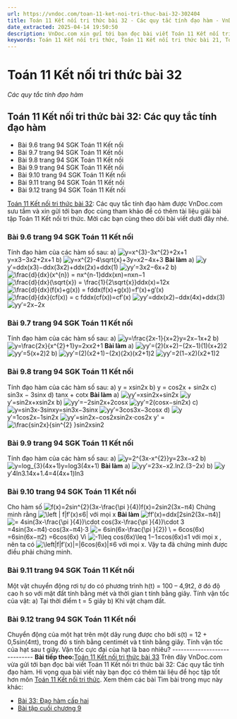 ```yaml
---
url: https://vndoc.com/toan-11-ket-noi-tri-thuc-bai-32-302404
title: Toán 11 Kết nối tri thức bài 32 - Các quy tắc tính đạo hàm - VnDoc.com
date_extracted: 2025-04-14 19:50:50
description: VnDoc.com xin gửi tới bạn đọc bài viết Toán 11 Kết nối tri thức bài 32: Các quy tắc tính đạo hàm. Mời các bạn cùng tham khảo chi tiết.
keywords: Toán 11 Kết nối tri thức, Toán 11 Kết nối tri thức bài 21, Toán lớp 11 Kết nối tri thức, bài tập toán 11 Kết nối tri thức, giải sgk toán 11 Kết nối tri thức, giải toán 11 Kết nối tri thức, toán 11 KNTT, toán 11 Kết nối, toán 11, giải toán 11 Kết nối tri thức bài 32, Toán 11 Kết nối tri thức bài 32 Các quy tắc tính đạo hàm, bài 32 Các quy tắc tính đạo hàm, Các quy tắc tính đạo hàm, giải Toán 11 Kết nối tri thức bài 32 Các quy tắc tính đạo hàm
---
```


# Toán 11 Kết nối tri thức bài 32
_Các quy tắc tính đạo hàm_
## Toán 11 Kết nối tri thức bài 32: Các quy tắc tính đạo hàm
  * Bài 9.6 trang 94 SGK Toán 11 Kết nối
  * Bài 9.7 trang 94 SGK Toán 11 Kết nối
  * Bài 9.8 trang 94 SGK Toán 11 Kết nối
  * Bài 9.9 trang 94 SGK Toán 11 Kết nối
  * Bài 9.10 trang 94 SGK Toán 11 Kết nối
  * Bài 9.11 trang 94 SGK Toán 11 Kết nối
  * Bài 9.12 trang 94 SGK Toán 11 Kết nối

[Toán 11 Kết nối tri thức bài 32](<https://vndoc.com/toan-11-ket-noi-tri-thuc-bai-32-302404>): Các quy tắc tính đạo hàm được VnDoc.com sưu tầm và xin gửi tới bạn đọc cùng tham khảo để có thêm tài liệu giải bài tập Toán 11 Kết nối tri thức. Mời các bạn cùng theo dõi bài viết dưới đây nhé.
### Bài 9.6 trang 94 SGK Toán 11 Kết nối
Tính đạo hàm của các hàm số sau:
a\) ![y=x^{3}-3x^{2}+2x+1](https://i.vdoc.vn/data/image/blank.png)y=x3−3x2+2x+1
b\) ![y=x^{2}-4\\sqrt{x}+3](https://i.vdoc.vn/data/image/blank.png)y=x2−4x+3
**Bài làm**
a\) ![y](https://i.vdoc.vn/data/image/blank.png)y′=ddx\(x3\)−ddx\(3x2\)+ddx\(2x\)+ddx\(1\)
![y](https://i.vdoc.vn/data/image/blank.png)y′=3x2−6x+2
b\) ![\\frac{d}{dx}\(x^{n}\) = nx^{n-1}](https://i.vdoc.vn/data/image/blank.png)ddx\(xn\)=nxn−1
![\\frac{d}{dx}\(\\sqrt{x}\) = \\frac{1}{2\\sqrt{x}}](https://i.vdoc.vn/data/image/blank.png)ddx\(x\)=12x
![\\frac{d}{dx}\(f\(x\)+g\(x\)\) = f](https://i.vdoc.vn/data/image/blank.png)ddx\(f\(x\)+g\(x\)\)=f′\(x\)+g′\(x\)
![\\frac{d}{dx}\(cf\(x\)\) = c f](https://i.vdoc.vn/data/image/blank.png)ddx\(cf\(x\)\)=cf′\(x\)
![y](https://i.vdoc.vn/data/image/blank.png)y′=ddx\(x2\)−ddx\(4x\)+ddx\(3\)
![y](https://i.vdoc.vn/data/image/blank.png)y′=2x−2x
### Bài 9.7 trang 94 SGK Toán 11 Kết nối
Tính đạo hàm của các hàm số sau:
a\) ![y=\\frac{2x-1}{x+2}](https://i.vdoc.vn/data/image/blank.png)y=2x−1x+2
b\) ![y=\\frac{2x}{x^{2}+1}](https://i.vdoc.vn/data/image/blank.png)y=2xx2+1
**Bài làm**
a\) ![y](https://i.vdoc.vn/data/image/blank.png)y′=\(2\)\(x+2\)−\(2x−1\)\(1\)\(x+2\)2
![y](https://i.vdoc.vn/data/image/blank.png)y′=5\(x+2\)2
b\) ![y](https://i.vdoc.vn/data/image/blank.png)y′=\(2\)\(x2+1\)−\(2x\)\(2x\)\(x2+1\)2
![y](https://i.vdoc.vn/data/image/blank.png)y′=2\(1−x2\)\(x2+1\)2
### Bài 9.8 trang 94 SGK Toán 11 Kết nối
Tính đạo hàm của các hàm số sau:
a\) y = xsin2x
b\) y = cos2x + sin2x
c\) sin3x − 3sinx
d\) tanx + cotx
**Bài làm**
a\) ![y](https://i.vdoc.vn/data/image/blank.png)y′=xsin2x+sin2x
![y](https://i.vdoc.vn/data/image/blank.png)y′=sin2x+xsin2x
b\) ![y](https://i.vdoc.vn/data/image/blank.png)y′=−2sin2x+2cosx
![y](https://i.vdoc.vn/data/image/blank.png)y′=2\(cosx−sin2x\)
c\) ![y=sin3x-3sinx](https://i.vdoc.vn/data/image/blank.png)y=sin3x−3sinx
![y](https://i.vdoc.vn/data/image/blank.png)y′=3cos3x−3cosx
d\) ![y](https://i.vdoc.vn/data/image/blank.png)y′=1cos2x−1sin2x
![y](https://i.vdoc.vn/data/image/blank.png)y′=sin2x−cos2xsin2x⋅cos2x
y' =![\\frac{sin2x}{sin^{2} }](https://i.vdoc.vn/data/image/blank.png)sin2xsin2
### Bài 9.9 trang 94 SGK Toán 11 Kết nối
Tính đạo hàm của các hàm số sau:
a\) ![y=2^{3x-x^{2}}](https://i.vdoc.vn/data/image/blank.png)y=23x−x2
b\) ![y=log_{3}\(4x+1\)](https://i.vdoc.vn/data/image/blank.png)y=log3\(4x+1\)
**Bài làm**
a\) ![y](https://i.vdoc.vn/data/image/blank.png)y′=23x−x2.ln2.\(3−2x\)
b\) ![y](https://i.vdoc.vn/data/image/blank.png)y′4ln3.14x+1.4=4\(4x+1\)ln3
### Bài 9.10 trang 94 SGK Toán 11 Kết nối
Cho hàm số ![f\(x\)=2sin^{2}\(3x-\\frac{\\pi }{4}\)](https://i.vdoc.vn/data/image/blank.png)f\(x\)=2sin2\(3x−π4\) Chứng minh rằng ![\\left | f](https://i.vdoc.vn/data/image/blank.png)|f′\(x\)≤6| với mọi x
**Bài làm**
![f](https://i.vdoc.vn/data/image/blank.png)f′\(x\)=ddx\[2sin2\(3x−π4\)\]
![= 4sin\(3x-\\frac{\\pi }{4}\)\\cdot cos\(3x-\\frac{\\pi }{4}\)\\cdot 3](https://i.vdoc.vn/data/image/blank.png)=4sin\(3x−π4\)⋅cos\(3x−π4\)⋅3
![= 6sin\(6x-\\frac{\\pi }{2}\) \\ = 6cos\(6x\)](https://i.vdoc.vn/data/image/blank.png)=6sin\(6x−π2\) =6cos\(6x\)
Vì ![-1\\leq cos\(6x\)\\leq 1](https://i.vdoc.vn/data/image/blank.png)−1≤cos\(6x\)≤1 với mọi x , nên ta có ![\\left|f](https://i.vdoc.vn/data/image/blank.png)|f′\(x\)|=|6cos\(6x\)|≤6 với mọi x. Vậy ta đã chứng minh được điều phải chứng minh.
### Bài 9.11 trang 94 SGK Toán 11 Kết nối
Một vật chuyển động rơi tự do có phương trình h\(t\) = 100 – 4,9t2, ở đó độ cao h so với mặt đất tính bằng mét và thời gian t tính bằng giây. Tính vận tốc của vật:
a\) Tại thời điểm t = 5 giây
b\) Khi vật chạm đất.
### Bài 9.12 trang 94 SGK Toán 11 Kết nối
Chuyển động của một hạt trên một dây rung được cho bởi s\(t\) = 12 + 0,5sin\(4πt\), trong đó s tính bằng centimét và t tính bằng giây. Tính vận tốc của hạt sau t giây. Vận tốc cực đại của hạt là bao nhiêu?
\-----------------------------
**Bài tiếp theo:**[Toán 11 Kết nối tri thức bài 33](<https://vndoc.com/toan-11-ket-noi-tri-thuc-bai-33-302469>)
Trên đây VnDoc.com vừa gửi tới bạn đọc bài viết Toán 11 Kết nối tri thức bài 32: Các quy tắc tính đạo hàm. Hi vọng qua bài viết này bạn đọc có thêm tài liệu để học tập tốt hơn môn [Toán 11 Kết nối tri thức](<https://vndoc.com/toan-11-ket-noi-tri-thuc>).
Xem thêm các bài Tìm bài trong mục này khác:
  * [Bài 33: Đạo hàm cấp hai](</toan-11-ket-noi-tri-thuc-bai-33-302469>)
  * [Bài tập cuối chương 9](</toan-11-ket-noi-tri-thuc-bai-tap-cuoi-chuong-9-302474>)

